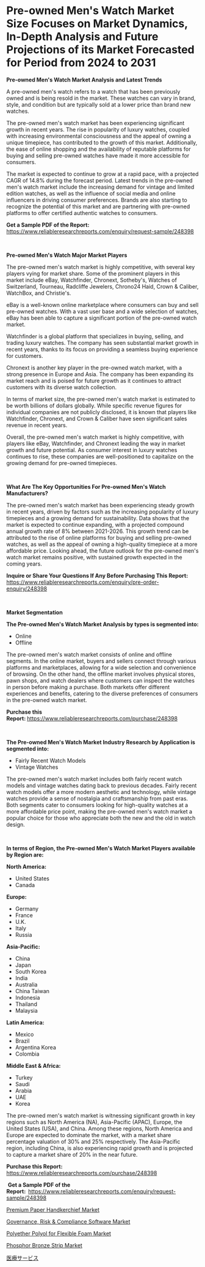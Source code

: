 <p><h1>Pre-owned Men's Watch Market Size Focuses on Market Dynamics, In-Depth Analysis and Future Projections of its Market Forecasted for Period from 2024 to 2031</h1></p><p><strong>Pre-owned Men's Watch Market Analysis and Latest Trends</strong></p>
<p><p>A pre-owned men's watch refers to a watch that has been previously owned and is being resold in the market. These watches can vary in brand, style, and condition but are typically sold at a lower price than brand new watches.</p><p>The pre-owned men's watch market has been experiencing significant growth in recent years. The rise in popularity of luxury watches, coupled with increasing environmental consciousness and the appeal of owning a unique timepiece, has contributed to the growth of this market. Additionally, the ease of online shopping and the availability of reputable platforms for buying and selling pre-owned watches have made it more accessible for consumers.</p><p>The market is expected to continue to grow at a rapid pace, with a projected CAGR of 14.8% during the forecast period. Latest trends in the pre-owned men's watch market include the increasing demand for vintage and limited edition watches, as well as the influence of social media and online influencers in driving consumer preferences. Brands are also starting to recognize the potential of this market and are partnering with pre-owned platforms to offer certified authentic watches to consumers.</p></p>
<p><strong>Get a Sample PDF of the Report:&nbsp;</strong> <a href="https://www.reliableresearchreports.com/enquiry/request-sample/248398">https://www.reliableresearchreports.com/enquiry/request-sample/248398</a></p>
<p>&nbsp;</p>
<p><strong>Pre-owned Men's Watch Major Market Players</strong></p>
<p><p>The pre-owned men's watch market is highly competitive, with several key players vying for market share. Some of the prominent players in this market include eBay, Watchfinder, Chronext, Sotheby's, Watches of Switzerland, Tourneau, Radcliffe Jewelers, Chrono24 Haid, Crown & Caliber, WatchBox, and Christie's.</p><p>eBay is a well-known online marketplace where consumers can buy and sell pre-owned watches. With a vast user base and a wide selection of watches, eBay has been able to capture a significant portion of the pre-owned watch market.</p><p>Watchfinder is a global platform that specializes in buying, selling, and trading luxury watches. The company has seen substantial market growth in recent years, thanks to its focus on providing a seamless buying experience for customers.</p><p>Chronext is another key player in the pre-owned watch market, with a strong presence in Europe and Asia. The company has been expanding its market reach and is poised for future growth as it continues to attract customers with its diverse watch collection.</p><p>In terms of market size, the pre-owned men's watch market is estimated to be worth billions of dollars globally. While specific revenue figures for individual companies are not publicly disclosed, it is known that players like Watchfinder, Chronext, and Crown & Caliber have seen significant sales revenue in recent years.</p><p>Overall, the pre-owned men's watch market is highly competitive, with players like eBay, Watchfinder, and Chronext leading the way in market growth and future potential. As consumer interest in luxury watches continues to rise, these companies are well-positioned to capitalize on the growing demand for pre-owned timepieces.</p></p>
<p>&nbsp;</p>
<p><strong>What Are The Key Opportunities For Pre-owned Men's Watch Manufacturers?</strong></p>
<p><p>The pre-owned men's watch market has been experiencing steady growth in recent years, driven by factors such as the increasing popularity of luxury timepieces and a growing demand for sustainability. Data shows that the market is expected to continue expanding, with a projected compound annual growth rate of 8% between 2021-2026. This growth trend can be attributed to the rise of online platforms for buying and selling pre-owned watches, as well as the appeal of owning a high-quality timepiece at a more affordable price. Looking ahead, the future outlook for the pre-owned men's watch market remains positive, with sustained growth expected in the coming years.</p></p>
<p><strong>Inquire or Share Your Questions If Any Before Purchasing This Report:</strong> <a href="https://www.reliableresearchreports.com/enquiry/pre-order-enquiry/248398">https://www.reliableresearchreports.com/enquiry/pre-order-enquiry/248398</a></p>
<p>&nbsp;</p>
<p><strong>Market Segmentation</strong></p>
<p><strong>The Pre-owned Men's Watch Market Analysis by types is segmented into:</strong></p>
<p><ul><li>Online</li><li>Offline</li></ul></p>
<p><p>The pre-owned men's watch market consists of online and offline segments. In the online market, buyers and sellers connect through various platforms and marketplaces, allowing for a wide selection and convenience of browsing. On the other hand, the offline market involves physical stores, pawn shops, and watch dealers where customers can inspect the watches in person before making a purchase. Both markets offer different experiences and benefits, catering to the diverse preferences of consumers in the pre-owned watch market.</p></p>
<p><strong>Purchase this Report:&nbsp;</strong><a href="https://www.reliableresearchreports.com/purchase/248398">https://www.reliableresearchreports.com/purchase/248398</a></p>
<p>&nbsp;</p>
<p><strong>The Pre-owned Men's Watch Market Industry Research by Application is segmented into:</strong></p>
<p><ul><li>Fairly Recent Watch Models</li><li>Vintage Watches</li></ul></p>
<p><p>The pre-owned men's watch market includes both fairly recent watch models and vintage watches dating back to previous decades. Fairly recent watch models offer a more modern aesthetic and technology, while vintage watches provide a sense of nostalgia and craftsmanship from past eras. Both segments cater to consumers looking for high-quality watches at a more affordable price point, making the pre-owned men's watch market a popular choice for those who appreciate both the new and the old in watch design.</p></p>
<p>&nbsp;</p>
<p><strong>In terms of Region, the Pre-owned Men's Watch Market Players available by Region are:</strong></p>
<p>
    <p> <strong> North America: </strong>
        <ul>
            <li>United States</li>
            <li>Canada</li>
        </ul>
        </p> 
    <p> <strong> Europe: </strong>
        <ul>
            <li>Germany</li>
            <li>France</li>
            <li>U.K.</li>
            <li>Italy</li>
            <li>Russia</li>
        </ul>
        </p> 
    <p> <strong> Asia-Pacific: </strong>
        <ul>
            <li>China</li>
            <li>Japan</li>
            <li>South Korea</li>
            <li>India</li>
            <li>Australia</li>
            <li>China Taiwan</li>
            <li>Indonesia</li>
            <li>Thailand</li>
            <li>Malaysia</li>
        </ul>
        </p> 
    <p> <strong> Latin America: </strong>
        <ul>
            <li>Mexico</li>
            <li>Brazil</li>
            <li>Argentina Korea</li>
            <li>Colombia</li>
        </ul>
        </p> 
    <p> <strong> Middle East & Africa: </strong>
        <ul>
            <li>Turkey</li>
            <li>Saudi</li>
            <li>Arabia</li>
            <li>UAE</li>
            <li>Korea</li>
        </ul>
    </p>
    </p>
<p><p>The pre-owned men's watch market is witnessing significant growth in key regions such as North America (NA), Asia-Pacific (APAC), Europe, the United States (USA), and China. Among these regions, North America and Europe are expected to dominate the market, with a market share percentage valuation of 30% and 25% respectively. The Asia-Pacific region, including China, is also experiencing rapid growth and is projected to capture a market share of 20% in the near future.</p></p>
<p><strong>Purchase this Report: </strong><a href="https://www.reliableresearchreports.com/purchase/248398">https://www.reliableresearchreports.com/purchase/248398</a></p>
<p>&nbsp;<strong>Get a Sample PDF of the Report:&nbsp;&nbsp;</strong><a href="https://www.reliableresearchreports.com/enquiry/request-sample/248398">https://www.reliableresearchreports.com/enquiry/request-sample/248398</a></p>
<p><strong></strong></p>
<p><p><a href="https://view.publitas.com/reportprime-1/premium-paper-handkerchief-market-size-growth-and-forecast-from-2024-2031/">Premium Paper Handkerchief Market</a></p><p><a href="https://noble-drawer-34c.notion.site/Governance-Risk-Compliance-Software-Market-Size-Evaluating-its-Market-Trends-Growth-and-Projec-2ce311e617ac4ef0a3a3e6e51f8b76c2">Governance, Risk & Compliance Software Market</a></p><p><a href="https://view.publitas.com/reportprime-1/polyether-polyol-for-flexible-foam-market-size-market-share-and-global-market-analysis-report-2024-2031/">Polyether Polyol for Flexible Foam Market</a></p><p><a href="https://github.com/eeaveuhhh/Market-Research-Report-List-1/blob/main/phosphor-bronze-strip-market.md">Phosphor Bronze Strip Market</a></p><p><a href="https://medium.com/@andreannehane2023/mhealth%E3%82%B5%E3%83%BC%E3%83%93%E3%82%B9%E5%B8%82%E5%A0%B4%E3%83%AC%E3%83%9D%E3%83%BC%E3%83%88%E3%81%AF-%E3%81%93%E3%81%AE%E5%B8%82%E5%A0%B4%E3%81%AE%E6%9C%80%E6%96%B0%E3%81%AE%E3%83%88%E3%83%AC%E3%83%B3%E3%83%89%E3%82%84%E6%88%90%E9%95%B7%E6%A9%9F%E4%BC%9A%E3%82%92%E6%98%8E%E3%82%89%E3%81%8B%E3%81%AB%E3%81%97%E3%81%A6%E3%81%84%E3%81%BE%E3%81%99-8be8f24db2c3">医療サービス</a></p></p>